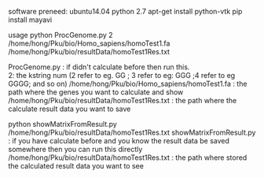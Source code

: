 software preneed:
ubuntu14.04
python 2.7
apt-get install python-vtk
pip install mayavi


usage
python ProcGenome.py 2 /home/hong/Pku/bio/Homo_sapiens/homoTest1.fa /home/hong/Pku/bio/resultData/homoTest1Res.txt 

ProcGenome.py : if  didn't calculate before then run this.    
2: the kstring num (2 refer to eg. GG   ;   3 refer to eg: GGG ;4 refer to eg GGGG; and so on)
/home/hong/Pku/bio/Homo_sapiens/homoTest1.fa  : the path where the genes you want to calculate and show
/home/hong/Pku/bio/resultData/homoTest1Res.txt   :   the path where the calculate result data you want to save 



 python showMatrixFromResult.py /home/hong/Pku/bio/resultData/homoTest1Res.txt
 showMatrixFromResult.py : if you have calculate before and you know the result data be saved somewhere then you can run this directly
 /home/hong/Pku/bio/resultData/homoTest1Res.txt  : the path where stored the calculated result data you want to see